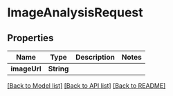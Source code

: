# ImageAnalysisRequest

## Properties
Name | Type | Description | Notes
------------ | ------------- | ------------- | -------------
**imageUrl** | **String** |  | 

[[Back to Model list]](../README.md#documentation-for-models) [[Back to API list]](../README.md#documentation-for-api-endpoints) [[Back to README]](../README.md)


